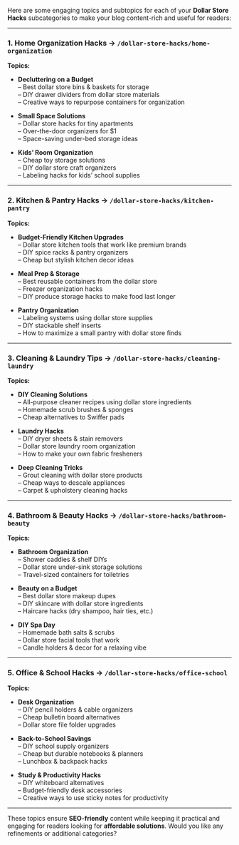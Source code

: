 Here are some engaging topics and subtopics for each of your **Dollar Store Hacks** subcategories to make your blog content-rich and useful for readers:

---

### **1. Home Organization Hacks** → `/dollar-store-hacks/home-organization`  
**Topics:**  
- **Decluttering on a Budget**  
  – Best dollar store bins & baskets for storage  
  – DIY drawer dividers from dollar store materials  
  – Creative ways to repurpose containers for organization  

- **Small Space Solutions**  
  – Dollar store hacks for tiny apartments  
  – Over-the-door organizers for $1  
  – Space-saving under-bed storage ideas  

- **Kids’ Room Organization**  
  – Cheap toy storage solutions  
  – DIY dollar store craft organizers  
  – Labeling hacks for kids’ school supplies  

---

### **2. Kitchen & Pantry Hacks** → `/dollar-store-hacks/kitchen-pantry`  
**Topics:**  
- **Budget-Friendly Kitchen Upgrades**  
  – Dollar store kitchen tools that work like premium brands  
  – DIY spice racks & pantry organizers  
  – Cheap but stylish kitchen decor ideas  

- **Meal Prep & Storage**  
  – Best reusable containers from the dollar store  
  – Freezer organization hacks  
  – DIY produce storage hacks to make food last longer  

- **Pantry Organization**  
  – Labeling systems using dollar store supplies  
  – DIY stackable shelf inserts  
  – How to maximize a small pantry with dollar store finds  

---

### **3. Cleaning & Laundry Tips** → `/dollar-store-hacks/cleaning-laundry`  
**Topics:**  
- **DIY Cleaning Solutions**  
  – All-purpose cleaner recipes using dollar store ingredients  
  – Homemade scrub brushes & sponges  
  – Cheap alternatives to Swiffer pads  

- **Laundry Hacks**  
  – DIY dryer sheets & stain removers  
  – Dollar store laundry room organization  
  – How to make your own fabric fresheners  

- **Deep Cleaning Tricks**  
  – Grout cleaning with dollar store products  
  – Cheap ways to descale appliances  
  – Carpet & upholstery cleaning hacks  

---

### **4. Bathroom & Beauty Hacks** → `/dollar-store-hacks/bathroom-beauty`  
**Topics:**  
- **Bathroom Organization**  
  – Shower caddies & shelf DIYs  
  – Dollar store under-sink storage solutions  
  – Travel-sized containers for toiletries  

- **Beauty on a Budget**  
  – Best dollar store makeup dupes  
  – DIY skincare with dollar store ingredients  
  – Haircare hacks (dry shampoo, hair ties, etc.)  

- **DIY Spa Day**  
  – Homemade bath salts & scrubs  
  – Dollar store facial tools that work  
  – Candle holders & decor for a relaxing vibe  

---

### **5. Office & School Hacks** → `/dollar-store-hacks/office-school`  
**Topics:**  
- **Desk Organization**  
  – DIY pencil holders & cable organizers  
  – Cheap bulletin board alternatives  
  – Dollar store file folder upgrades  

- **Back-to-School Savings**  
  – DIY school supply organizers  
  – Cheap but durable notebooks & planners  
  – Lunchbox & backpack hacks  

- **Study & Productivity Hacks**  
  – DIY whiteboard alternatives  
  – Budget-friendly desk accessories  
  – Creative ways to use sticky notes for productivity  

---

These topics ensure **SEO-friendly** content while keeping it practical and engaging for readers looking for **affordable solutions**. Would you like any refinements or additional categories?